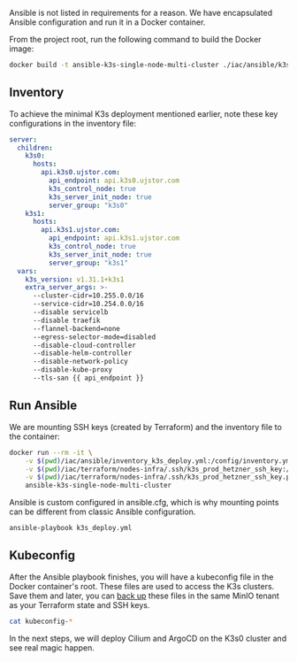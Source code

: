 Ansible is not listed in requirements for a reason. We have encapsulated Ansible configuration and run it in a Docker container.

From the project root, run the following command to build the Docker image:

```bash
docker build -t ansible-k3s-single-node-multi-cluster ./iac/ansible/k3s-deploy
```
## Inventory

To achieve the minimal K3s deployment mentioned earlier, note these key configurations in the inventory file:

```yaml
server:
  children:
    k3s0:
      hosts:
        api.k3s0.ujstor.com:
          api_endpoint: api.k3s0.ujstor.com
          k3s_control_node: true
          k3s_server_init_node: true
          server_group: "k3s0"
    k3s1:
      hosts:
        api.k3s1.ujstor.com:
          api_endpoint: api.k3s1.ujstor.com
          k3s_control_node: true
          k3s_server_init_node: true
          server_group: "k3s1"
  vars:
    k3s_version: v1.31.1+k3s1
    extra_server_args: >-
      --cluster-cidr=10.255.0.0/16
      --service-cidr=10.254.0.0/16
      --disable servicelb
      --disable traefik
      --flannel-backend=none
      --egress-selector-mode=disabled
      --disable-cloud-controller
      --disable-helm-controller
      --disable-network-policy
      --disable-kube-proxy
      --tls-san {{ api_endpoint }}
```

## Run Ansible

We are mounting SSH keys (created by Terraform) and the inventory file to the container:

```bash
docker run --rm -it \
    -v $(pwd)/iac/ansible/inventory_k3s_deploy.yml:/config/inventory.yml \
    -v $(pwd)/iac/terraform/nodes-infra/.ssh/k3s_prod_hetzner_ssh_key:/secrets/ssh_key \
    -v $(pwd)/iac/terraform/nodes-infra/.ssh/k3s_prod_hetzner_ssh_key.pub:/secrets/ssh_key.pub \
    ansible-k3s-single-node-multi-cluster
```

Ansible is custom configured in ansible.cfg, which is why mounting points can be different from classic Ansible configuration.

```bash
ansible-playbook k3s_deploy.yml
```

## Kubeconfig
After the Ansible playbook finishes, you will have a kubeconfig file in the Docker container's root. These files are used to access the K3s clusters.
Save them and later, you can [back up](https://github.com/Ujstor/k3s-single-node-multi-cluster-iac/tree/master/iac/terraform/s3-kubeconfig-backup) these files in the same MinIO tenant as your Terraform state and SSH keys.

```bash
cat kubeconfig-*
```

In the next steps, we will deploy Cilium and ArgoCD on the K3s0 cluster and see real magic happen.
